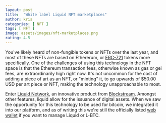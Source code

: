 ```yaml
---
layout: post
title:  "White label Liquid NFT marketplaces"
author: kris
categories: [ NFT ]
tags: [ NFT ]
image: assets/images/nft-marketplaces.png
rating: 4.5
---
```


You've likely heard of non-fungible tokens or NFTs over the last year, and most of these NFTs are based on Ethererum, or [ERC-721](http://erc721.org/) tokens more specifically. One of the challenges of using this technology in the NFT space is that the Ethereum transaction fees, otherwise known as gas or gei fees, are extraordinarily high right now. It's not uncommon for the cost of adding a piece of art as an NFT, or "minting" it, to go upwards of $50.00 USD per art piece or NFT, making the technology unapproachable to most.

Enter [Liquid Network](https://liquid.net/), an innovative product from [Blockstream](https://blockstream.com/liquid/). Amongst other features, liquid allow for the issuance of digital assets. When we saw the opportunity for this technology to be used for bitcoin, we integrated it into our platform, and as of writing this we're still the officially listed [web wallet](https://help.blockstream.com/hc/en-us/articles/900000633526-Where-can-I-get-a-Liquid-wallet-) if you want to manage Liquid or L-BTC.  
